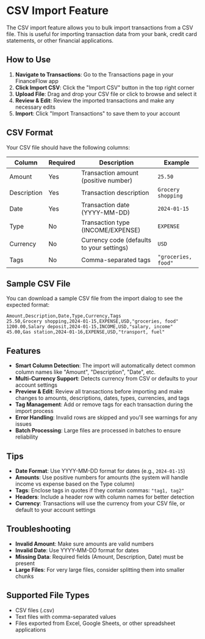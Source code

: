 # CSV Import Feature

The CSV import feature allows you to bulk import transactions from a CSV file. This is useful for importing transaction data from your bank, credit card statements, or other financial applications.

## How to Use

1. **Navigate to Transactions**: Go to the Transactions page in your FinanceFlow app
2. **Click Import CSV**: Click the "Import CSV" button in the top right corner
3. **Upload File**: Drag and drop your CSV file or click to browse and select it
4. **Review & Edit**: Review the imported transactions and make any necessary edits
5. **Import**: Click "Import Transactions" to save them to your account

## CSV Format

Your CSV file should have the following columns:

| Column | Required | Description | Example |
|--------|----------|-------------|---------|
| Amount | Yes | Transaction amount (positive number) | `25.50` |
| Description | Yes | Transaction description | `Grocery shopping` |
| Date | Yes | Transaction date (YYYY-MM-DD) | `2024-01-15` |
| Type | No | Transaction type (INCOME/EXPENSE) | `EXPENSE` |
| Currency | No | Currency code (defaults to your settings) | `USD` |
| Tags | No | Comma-separated tags | `"groceries, food"` |

## Sample CSV File

You can download a sample CSV file from the import dialog to see the expected format:

```csv
Amount,Description,Date,Type,Currency,Tags
25.50,Grocery shopping,2024-01-15,EXPENSE,USD,"groceries, food"
1200.00,Salary deposit,2024-01-15,INCOME,USD,"salary, income"
45.00,Gas station,2024-01-16,EXPENSE,USD,"transport, fuel"
```

## Features

- **Smart Column Detection**: The import will automatically detect common column names like "Amount", "Description", "Date", etc.
- **Multi-Currency Support**: Detects currency from CSV or defaults to your account settings
- **Preview & Edit**: Review all transactions before importing and make changes to amounts, descriptions, dates, types, currencies, and tags
- **Tag Management**: Add or remove tags for each transaction during the import process
- **Error Handling**: Invalid rows are skipped and you'll see warnings for any issues
- **Batch Processing**: Large files are processed in batches to ensure reliability

## Tips

- **Date Format**: Use YYYY-MM-DD format for dates (e.g., `2024-01-15`)
- **Amounts**: Use positive numbers for amounts (the system will handle income vs expense based on the Type column)
- **Tags**: Enclose tags in quotes if they contain commas: `"tag1, tag2"`
- **Headers**: Include a header row with column names for better detection
- **Currency**: Transactions will use the currency from your CSV file, or default to your account settings

## Troubleshooting

- **Invalid Amount**: Make sure amounts are valid numbers
- **Invalid Date**: Use YYYY-MM-DD format for dates
- **Missing Data**: Required fields (Amount, Description, Date) must be present
- **Large Files**: For very large files, consider splitting them into smaller chunks

## Supported File Types

- CSV files (.csv)
- Text files with comma-separated values
- Files exported from Excel, Google Sheets, or other spreadsheet applications 